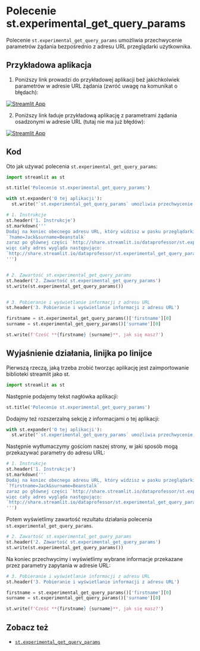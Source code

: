 # Polecenie st.experimental_get_query_params

Polecenie `st.experimental_get_query_params` umożliwia przechwycenie parametrów żądania bezpośrednio z adresu URL przeglądarki użytkownika.

## Przykładowa aplikacja

1. Poniższy link prowadzi do przykładowej aplikacji beż jakichkolwiek parametrów w adresie URL żądania (zwróć uwagę na komunikat o błędach):

[![Streamlit App](https://static.streamlit.io/badges/streamlit_badge_black_white.svg)](https://share.streamlit.io/dataprofessor/st.experimental_get_query_params/)

2. Poniższy link ładuje przykładową aplikację z parametrami żądania osadzonymi w adresie URL (tutaj nie ma już błędów): 

[![Streamlit App](https://static.streamlit.io/badges/streamlit_badge_black_white.svg)](http://share.streamlit.io/dataprofessor/st.experimental_get_query_params/?firstname=Jack&surname=Beanstalk)

## Kod

Oto jak używać polecenia `st.experimental_get_query_params`:
```python
import streamlit as st

st.title('Polecenie st.experimental_get_query_params')

with st.expander('O tej aplikacji'):
  st.write("`st.experimental_get_query_params` umożliwia przechwycenie parametrów żądania bezpośrednio z adresu URL przeglądarki użytkownika.")

# 1. Instrukcje
st.header('1. Instrukcje')
st.markdown('''
Dodaj na koniec obecnego adresu URL, który widzisz w pasku przeglądarki powyżej następującą treść:
`?name=Jack&surname=Beanstalk`
zaraz po głównej części `http://share.streamlit.io/dataprofessor/st.experimental_get_query_params/`
więc cały adres wygląda następująco: 
`http://share.streamlit.io/dataprofessor/st.experimental_get_query_params/?firstname=Jack&surname=Beanstalk`
''')


# 2. Zawartość st.experimental_get_query_params
st.header('2. Zawartość st.experimental_get_query_params')
st.write(st.experimental_get_query_params())


# 3. Pobieranie i wyświetlanie informacji z adresu URL
st.header('3. Pobieranie i wyświetlanie informacji z adresu URL')

firstname = st.experimental_get_query_params()['firstname'][0]
surname = st.experimental_get_query_params()['surname'][0]

st.write(f'Cześć **{firstname} {surname}**, jak się masz?')
```

## Wyjaśnienie działania, linijka po linijce
Pierwszą rzeczą, jaką trzeba zrobić tworząc aplikację jest zaimportowanie biblioteki streamlit jako st. 
```python
import streamlit as st
```

Następnie podajemy tekst nagłówka aplikacji:
```python
st.title('Polecenie st.experimental_get_query_params')
```

Dodajmy też rozszerzalną sekcję z informacjami o tej aplikacji:
```python
with st.expander('O tej aplikacji'):
  st.write("`st.experimental_get_query_params` umożliwia przechwycenie parametrów żądania bezpośrednio z adresu URL przeglądarki użytkownika.")
```

Następnie wytłumaczymy gościom naszej strony, w jaki sposób mogą przekazywać parametry do adresu URL:
```python
# 1. Instrukcje
st.header('1. Instrukcje')
st.markdown('''
Dodaj na koniec obecnego adresu URL, który widzisz w pasku przeglądarki powyżej następującą treść:
`?firstname=Jack&surname=Beanstalk`
zaraz po głównej części `http://share.streamlit.io/dataprofessor/st.experimental_get_query_params/`
więc cały adres wygląda następująco: 
`http://share.streamlit.io/dataprofessor/st.experimental_get_query_params/?firstname=Jack&surname=Beanstalk`
''')
```

Potem wyświetlimy zawartość rezultatu działania polecenia `st.experimental_get_query_params`.

```python
# 2. Zawartość st.experimental_get_query_params
st.header('2. Zawartość st.experimental_get_query_params')
st.write(st.experimental_get_query_params())
```

Na koniec przechwycimy i wyświetlimy wybrane informacje przekazane przez parametry zapytania w adresie URL:

```python
# 3. Pobieranie i wyświetlanie informacji z adresu URL
st.header('3. Pobieranie i wyświetlanie informacji z adresu URL')

firstname = st.experimental_get_query_params()['firstname'][0]
surname = st.experimental_get_query_params()['surname'][0]

st.write(f'Cześć **{firstname} {surname}**, jak się masz?')
```

## Zobacz też
- [`st.experimental_get_query_params`](https://docs.streamlit.io/library/api-reference/utilities/st.experimental_get_query_params)
